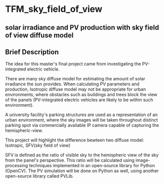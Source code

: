 # TFM_sky_field_of_view
## solar irradiance and PV production with sky field of view diffuse model


## Brief Description

The idea for this master's final project came from investigating the PV-integrated electric vehicle.

There are many sky diffuse model for estimating the amount of solar irradiance the sun provides.
When calculating PV parameters and production, Isotropic diffuse model may not be appropriate for urban environments, where obstacles such as buildings and trees block the view of the panels (PV-integrated electric vehicles are likely to be within such environment).

A university facility's parking structures are used as a representation of an urban environment, where the sky images will be taken throughout distinct parking spot via commercially available IP camera capable of capturing the hemispheric-view.

This project will highlight the difference bewteen two diffuse model: Isotropic, SFV(sky field of view)

SFV is defined as the ratio of visible sky to the hemispheric view of the sky from the panel's perspective.
This ratio will be calculated using image-processing techniques implemented in an open-source library for Python (OpenCV).
The PV simulation will be done on Python as well, using another open-source library called PVLib.
